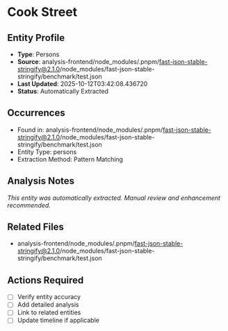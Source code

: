 # Cook Street

## Entity Profile
- **Type**: Persons
- **Source**: analysis-frontend/node_modules/.pnpm/fast-json-stable-stringify@2.1.0/node_modules/fast-json-stable-stringify/benchmark/test.json
- **Last Updated**: 2025-10-12T03:42:08.436720
- **Status**: Automatically Extracted

## Occurrences
- Found in: analysis-frontend/node_modules/.pnpm/fast-json-stable-stringify@2.1.0/node_modules/fast-json-stable-stringify/benchmark/test.json
- Entity Type: persons
- Extraction Method: Pattern Matching

## Analysis Notes
*This entity was automatically extracted. Manual review and enhancement recommended.*

## Related Files
- analysis-frontend/node_modules/.pnpm/fast-json-stable-stringify@2.1.0/node_modules/fast-json-stable-stringify/benchmark/test.json

## Actions Required
- [ ] Verify entity accuracy
- [ ] Add detailed analysis
- [ ] Link to related entities
- [ ] Update timeline if applicable
